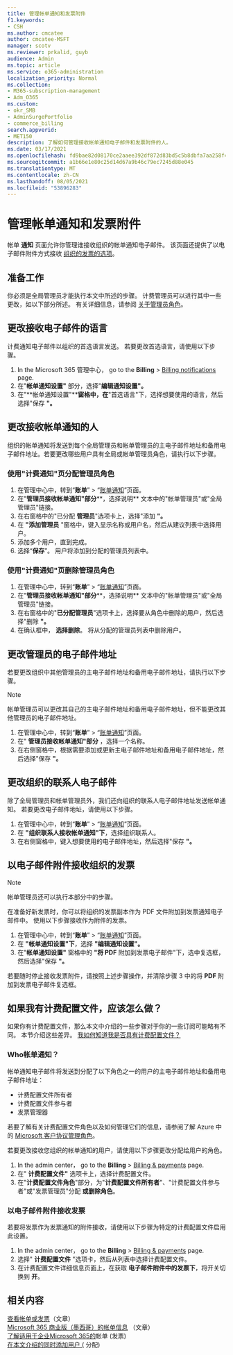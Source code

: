 ```yaml
---
title: 管理帐单通知和发票附件
f1.keywords:
- CSH
ms.author: cmcatee
author: cmcatee-MSFT
manager: scotv
ms.reviewer: prkalid, guyb
audience: Admin
ms.topic: article
ms.service: o365-administration
localization_priority: Normal
ms.collection:
- M365-subscription-management
- Adm_O365
ms.custom:
- okr_SMB
- AdminSurgePortfolio
- commerce_billing
search.appverid:
- MET150
description: 了解如何管理接收帐单通知电子邮件和发票附件的人。
ms.date: 03/17/2021
ms.openlocfilehash: fd9bae82d08170ce2aaee392df872d83bd5c5b8dbfa7aa258f448144370f0103
ms.sourcegitcommit: a1b66e1e80c25d14d67a9b46c79ec7245d88e045
ms.translationtype: MT
ms.contentlocale: zh-CN
ms.lasthandoff: 08/05/2021
ms.locfileid: "53896283"
---
```

# <a name="manage-billing-notifications-and-invoice-attachments"></a>管理帐单通知和发票附件

帐单 **通知** 页面允许你管理谁接收组织的帐单通知电子邮件。 该页面还提供了以电子邮件附件方式接收 [组织的发票的选项](#receive-your-organizations-invoices-as-email-attachments)。

## <a name="before-you-begin"></a>准备工作

你必须是全局管理员才能执行本文中所述的步骤。 计费管理员可以进行其中一些更改，如以下部分所述。 有关详细信息，请参阅 [关于管理员角色](../../admin/add-users/about-admin-roles.md)。

## <a name="change-the-language-you-receive-email-in"></a>更改接收电子邮件的语言

计费通知电子邮件以组织的首选语言发送。 若要更改首选语言，请使用以下步骤。

1. In the Microsoft 365 管理中心， go to the **Billing**  >  <a href="https://go.microsoft.com/fwlink/p/?linkid=853212" target="_blank">Billing notifications</a> page.
2. 在"**帐单通知设置"** 部分，选择"**编辑通知设置"。**
3. 在"**帐单通知设置"****窗格中，在**"首选语言"下，选择想要使用的语言，然后选择"保存 **"。**

## <a name="change-who-receives-billing-notifications"></a>更改接收帐单通知的人

组织的帐单通知将发送到每个全局管理员和帐单管理员的主电子邮件地址和备用电子邮件地址。若要更改哪些用户具有全局或帐单管理员角色，请执行以下步骤。

### <a name="assign-admin-roles-by-using-the-billing-notifications-page"></a>使用"计费通知"页分配管理员角色

1. 在管理中心中，转到“**账单**”  >  “<a href="https://go.microsoft.com/fwlink/p/?linkid=853212" target="_blank">账单通知</a>”页面。
2. 在"**管理员接收帐单通知"部分****，选择说明** 文本中的"帐单管理员"或"全局管理员"链接。
3. 在右窗格中的"已分配 **管理员**"选项卡上，选择"添加 **"。**
4. 在 **"添加管理员** "窗格中，键入显示名称或用户名，然后从建议列表中选择用户。
5. 添加多个用户，直到完成。
6. 选择“**保存**”。 用户将添加到分配的管理员列表中。

### <a name="remove-admin-roles-by-using-the-billing-notifications-page"></a>使用"计费通知"页删除管理员角色

1. 在管理中心中，转到“**账单**”  >  “<a href="https://go.microsoft.com/fwlink/p/?linkid=853212" target="_blank">账单通知</a>”页面。
2. 在"**管理员接收帐单通知"部分****，选择说明** 文本中的"帐单管理员"或"全局管理员"链接。
3. 在右窗格中的"**已分配管理员**"选项卡上，选择要从角色中删除的用户，然后选择"删除 **"。**
4. 在确认框中， **选择删除**。 将从分配的管理员列表中删除用户。

## <a name="change-the-email-addresses-for-admins"></a>更改管理员的电子邮件地址

若要更改组织中其他管理员的主电子邮件地址和备用电子邮件地址，请执行以下步骤。

> [!NOTE]
> 帐单管理员可以更改其自己的主电子邮件地址和备用电子邮件地址，但不能更改其他管理员的电子邮件地址。

1. 在管理中心中，转到“**账单**”  >  “<a href="https://go.microsoft.com/fwlink/p/?linkid=853212" target="_blank">账单通知</a>”页面。
2. 在" **管理员接收帐单通知"部分** ，选择一个名称。
3. 在右侧窗格中，根据需要添加或更新主电子邮件地址和备用电子邮件地址，然后选择"保存 **"。**

## <a name="change-your-organizations-contact-email"></a>更改组织的联系人电子邮件

除了全局管理员和帐单管理员外，我们还向组织的联系人电子邮件地址发送帐单通知。 若要更改电子邮件地址，请使用以下步骤。

1. 在管理中心中，转到“**账单**”  >  “<a href="https://go.microsoft.com/fwlink/p/?linkid=853212" target="_blank">账单通知</a>”页面。
2. 在 **"组织联系人接收帐单通知"下**，选择组织联系人。
3. 在右侧窗格中，键入想要使用的电子邮件地址，然后选择"保存 **"。**

## <a name="receive-your-organizations-invoices-as-email-attachments"></a>以电子邮件附件接收组织的发票

> [!NOTE]
> 帐单管理员还可以执行本部分中的步骤。

在准备好新发票时，你可以将组织的发票副本作为 PDF 文件附加到发票通知电子邮件中。 使用以下步骤接收作为附件的发票。

1. 在管理中心中，转到“**账单**”  >  “<a href="https://go.microsoft.com/fwlink/p/?linkid=853212" target="_blank">账单通知</a>”页面。
2. 在 **"帐单通知设置"下**，选择 **"编辑通知设置"。**
3. 在"**帐单通知设置"** 窗格中的 **"将 PDF** 附加到发票电子邮件"下，选中复选框，然后选择"保存 **"。**

若要随时停止接收发票附件，请按照上述步骤操作，并清除步骤 3 中的将 **PDF** 附加到发票电子邮件复选框。

## <a name="what-if-i-have-a-billing-profile"></a>如果我有计费配置文件，应该怎么做？

如果你有计费配置文件，那么本文中介绍的一些步骤对于你的一些订阅可能略有不同。 本节介绍这些差异。 [我如何知道我是否具有计费配置文件？](manage-billing-profiles.md)

### <a name="who-receives-billing-notifications"></a>Who帐单通知？

帐单通知电子邮件将发送到分配了以下角色之一的用户的主电子邮件地址和备用电子邮件地址：

- 计费配置文件所有者
- 计费配置文件参与者
- 发票管理器

若要了解有关计费配置文件角色以及如何管理它们的信息，请参阅了解 Azure 中的 [Microsoft 客户协议管理角色](/azure/cost-management-billing/manage/understand-mca-roles)。

若要更改接收您组织的帐单通知的用户，请使用以下步骤更改分配给用户的角色。

1. In the admin center， go to the **Billing**  >  <a href="https://go.microsoft.com/fwlink/p/?linkid=2102895" target="_blank">Billing & payments</a> page.
2. 在" **计费配置文件"** 选项卡上，选择计费配置文件。
3. 在"**计费配置文件角色**"部分，为"**计费配置文件所有者**"、"计费配置文件参与者"或"发票管理员"分配 **或删除角色**。

### <a name="receive-invoices-as-email-attachments"></a>以电子邮件附件接收发票

若要将发票作为发票通知的附件接收，请使用以下步骤为特定的计费配置文件启用此设置。

1. In the admin center， go to the **Billing**  >  <a href="https://go.microsoft.com/fwlink/p/?linkid=2102895" target="_blank">Billing & payments</a> page.
2. 选择" **计费配置文件** "选项卡，然后从列表中选择计费配置文件。
3. 在计费配置文件详细信息页面上，在获取 **电子邮件附件中的发票下**，将开关切换到 **开**。

## <a name="related-content"></a>相关内容

[查看帐单或发票](view-your-bill-or-invoice.md)（文章）\
[Microsoft 365 商业版（墨西哥）的帐单信息](mexico-billing-info.md) （文章）\
[了解适用于企业Microsoft 365的](understand-your-invoice2.md)帐单 (发票) \
[在本文介绍的同时添加用户 (](../../admin/add-users/add-users.md) 分配) 

